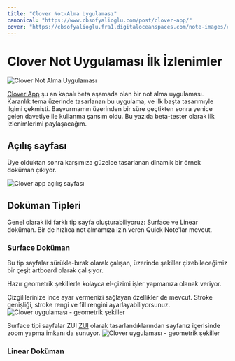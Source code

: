 ```yaml
---
title: "Clover Not-Alma Uygulaması"
canonical: "https://www.cbsofyalioglu.com/post/clover-app/"
cover: "https://cbsofyalioglu.fra1.digitaloceanspaces.com/note-images/clover-app/clover-banner.jpg"
---
```


# Clover Not Uygulaması İlk İzlenimler

![Clover Not Alma Uygulaması](https://cbsofyalioglu.fra1.digitaloceanspaces.com/note-images/clover-app/clover-banner.jpg)

[Clover App](https://cloverapp.co/) şu an kapalı beta aşamada olan bir not alma uygulaması. Karanlık tema üzerinde tasarlanan bu uygulama, ve ilk başta tasarımıyle ilgimi çekmişti. Başvurmamın üzerinden bir süre geçtikten sonra yenice gelen davetiye ile kullanma şansım oldu. Bu yazıda beta-tester olarak ilk izlenimlerimi paylaşacağım.

## Açılış sayfası

Üye olduktan sonra karşımıza güzelce tasarlanan dinamik bir örnek doküman çıkıyor.  

![Clover app açılış sayfası](https://cbsofyalioglu.fra1.digitaloceanspaces.com/note-images/clover-app/clover-opening-page.jpg)


## Doküman Tipleri
Genel olarak iki farklı tip sayfa oluşturabiliyoruz: Surface ve Linear doküman. Bir de hızlıca not almamıza izin veren Quick Note'lar mevcut.

### Surface Doküman
Bu tip sayfalar sürükle-bırak olarak çalışan, üzerinde şekiller çizebileceğimiz bir çeşit artboard olarak çalışıyor. 

Hazır geometrik şekillerle kolayca el-çizimi işler yapmanıza olanak veriyor.

Çizgililerinize ince ayar vermenizi sağlayan özellikler de mevcut. Stroke genişliği, stroke rengi ve fill rengini ayarlayabiliyorsunuz.
![Clover uygulaması - geometrik şekiller](https://cbsofyalioglu.fra1.digitaloceanspaces.com/note-images/clover-app/clover-surface-sayfa.jpg)

Surface tipi sayfalar ZUI [ZUI](https://en.wikipedia.org/wiki/Zooming_user_interface)  olarak tasarlandıklarından sayfanız içerisinde zoom yapma imkanı da sunuyor.
![Clover uygulaması - geometrik şekiller](https://cbsofyalioglu.fra1.digitaloceanspaces.com/note-images/clover-app/clover-zoom.gif)

### Linear Doküman

